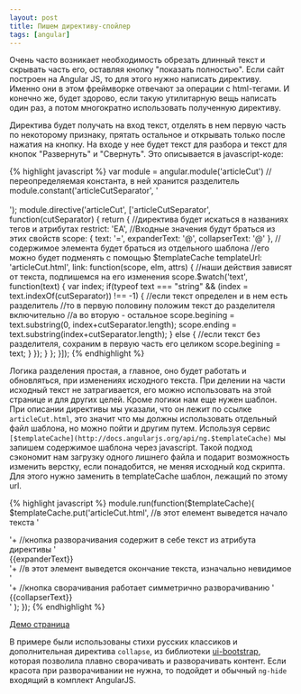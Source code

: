 ```yaml
---
layout: post
title: Пишем директиву-спойлер
tags: [angular]
---
```

Очень часто возникает необходимость обрезать длинный текст и скрывать часть его, оставляя кнопку "показать полностью". Если сайт построен на Angular JS, то для этого нужно написать директиву. Именно они в этом фреймворке отвечают за операции с html-тегами. И конечно же, будет здорово, если такую утилитарную вещь написать один раз, а потом многократно использовать полученную директиву.

Директива будет получать на вход текст, отделять в нем первую часть по некоторому признаку, прятать остальное и открывать только после нажатия на кнопку. На входе у нее будет текст для разбора и текст для кнопок "Развернуть" и "Свернуть". Это описывается в javascript-коде:

{% highlight javascript %}
var module = angular.module('articleCut')
//переопределяемая константа, в ней хранится разделитель
module.constant('articleCutSeparator', '<br><br>');
module.directive('articleCut', ['articleCutSeparator', function(cutSeparator) {
	return {
		//директива будет искаться в названиях тегов и атрибутах
		restrict: 'EA',
		//Входные значения будут браться из этих свойств
		scope: {
			text: '=',
			expanderText: '@',
			collapserText: '@'
		},
		//содержимое элемента будет браться из отдельного шаблона
		//его можно будет подменять с помощью $templateCache
		templateUrl: 'articleCut.html',
		link: function(scope, elm, attrs) {
			//наши действия зависят от текста, подпишемся на его изменения
			scope.$watch('text', function(text) {
				var index;
				if(typeof text === "string" && 
						(index = text.indexOf(cutSeparator)) !== -1) {
					//если текст определен и в нем есть разделитель
					//то в первую половину положим текст до разделителя включительно
					//а во вторую - остальное
					scope.begining = text.substring(0, index+cutSeparator.length);
					scope.ending = text.substring(index+cutSeparator.length);
				}
				else {
					//если текст без разделителя, сохраним в первую часть его целиком
					scope.begining = text;
				}
			});
		}
	};
}]);
{% endhighlight %}

Логика разделения простая, а главное, оно будет работать и обновляться, при изменениях исходного текста. При делении на части исходный текст не затрагивается, его можно использовать на этой странице и для других целей. Кроме логики нам еще нужен шаблон. При описании директивы мы указали, что он лежит по ссылке `articleCut.html`, это значит что мы должны использовать отдельный файл шаблона, но можно пойти и другим путем. Используя сервис `[$templateCache](http://docs.angularjs.org/api/ng.$templateCache)` мы запишем содержимое шаблона через javascript. Такой подход сэкономит нам загрузку одного лишнего файла и подарит возможность изменить верстку, если понадобится, не меняя исходный код скрипта. Для этого нужно заменить в templateCache шаблон, лежащий по этому url.

{% highlight javascript %}
module.run(function($templateCache){
	$templateCache.put('articleCut.html',
		//в этот елемент выведется начало текста
 		'<div ng-bind-html-unsafe="begining"></div>'+
 		//кнопка разворачивания содержит в себе текст из атрибута директивы
 		'<div class="btn-expand" ng-show="ending && !showFull" 
 						ng-click="showFull=true">{{expanderText}}</div>'+
		//в этот элемент выведется окончание текста, изначально невидимое
 		'<div ng-hide="!showFull" ng-bind-html-unsafe="ending"></div>'+
 		//кнопка сворачивания работает симметрично разворачиванию
 		'<div class="btn-collapse" ng-show="showFull && collapserText" 
 						ng-click="showFull=false">{{collapserText}}</div>'
	);
});
{% endhighlight %}

[Демо страница]({{site.baseurl}}/assets/article-cut/)

В примере были использованы стихи русских классиков и дополнительная директива `collapse`, из библиотеки [ui-bootstrap](http://angular-ui.github.io/bootstrap/#/collapse), которая позволила плавно сворачивать и разворачивать контент. Если красота при разворачивании не нужна, то подойдет и обычный `ng-hide` входящий в комплект AngularJS.